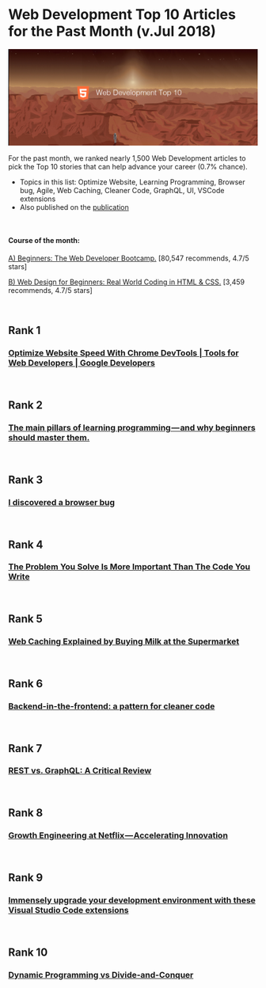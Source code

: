 # Web Development Top 10 Articles for the Past Month (v.Jul 2018)

<img src="july-webdev-top10.jpg" width="800" alt="Mybridge"></a>

For the past month, we ranked nearly 1,500 Web Development articles to pick the Top 10 stories that can help advance your career (0.7% chance).
 
* Topics in this list: Optimize Website, Learning Programming, Browser bug, Agile, Web Caching, Cleaner Code, GraphQL, UI, VSCode extensions
* Also published on the [publication](https://goo.gl/yzo5Ba)

<br>

#### Course of the month:

[A) Beginners: The Web Developer Bootcamp.](http://bit.ly/2EewLTH) [80,547 recommends, 4.7/5 stars]

[B) Web Design for Beginners: Real World Coding in HTML & CSS.](http://bit.ly/2FDTJEl) [3,459 recommends, 4.7/5 stars]

<br>

## Rank 1
### [Optimize Website Speed With Chrome DevTools | Tools for Web Developers | Google Developers](https://developers.google.com/web/tools/chrome-devtools/speed/get-started?utm_source=mybridge&utm_medium=blog&utm_campaign=read_more)


<br>

## Rank 2
### [The main pillars of learning programming — and why beginners should master them.](https://medium.freecodecamp.org/the-main-pillars-of-learning-programming-and-why-beginners-should-master-them-e04245c17c56?utm_source=mybridge&utm_medium=blog&utm_campaign=read_more)


<br>

## Rank 3
### [I discovered a browser bug](https://jakearchibald.com/2018/i-discovered-a-browser-bug?utm_source=mybridge&utm_medium=blog&utm_campaign=read_more)


<br>

## Rank 4
### [The Problem You Solve Is More Important Than The Code You Write ](https://levelup.gitconnected.com/the-problem-you-solve-is-more-important-than-the-code-you-write-d0e5493132c6?utm_source=mybridge&utm_medium=blog&utm_campaign=read_more)


<br>

## Rank 5
### [Web Caching Explained by Buying Milk at the Supermarket](https://dev.to/kbk0125/web-caching-explained-by-buying-milk-at-the-supermarket-9k4?utm_source=mybridge&utm_medium=blog&utm_campaign=read_more)


<br>

## Rank 6
### [Backend-in-the-frontend: a pattern for cleaner code](https://hackernoon.com/frontend-in-the-backend-a-pattern-for-cleaner-code-b497c92d0b49?utm_source=mybridge&utm_medium=blog&utm_campaign=read_more)


<br>

## Rank 7
### [REST vs. GraphQL: A Critical Review](https://blog.goodapi.co/rest-vs-graphql-a-critical-review-5f77392658e7?utm_source=mybridge&utm_medium=blog&utm_campaign=read_more)


<br>

## Rank 8
### [Growth Engineering at Netflix — Accelerating Innovation](https://medium.com/netflix-techblog/growth-engineering-at-netflix-accelerating-innovation-90eb8e70ce59?utm_source=mybridge&utm_medium=blog&utm_campaign=read_more)


<br>

## Rank 9
### [Immensely upgrade your development environment with these Visual Studio Code extensions](https://medium.freecodecamp.org/immensely-upgrade-your-development-environment-with-these-visual-studio-code-extensions-9cd790478530?utm_source=mybridge&utm_medium=blog&utm_campaign=read_more)


<br>

## Rank 10
### [Dynamic Programming vs Divide-and-Conquer](https://dev.to/trekhleb/dynamic-programming-vs-divide-and-conquer-218i?utm_source=mybridge&utm_medium=blog&utm_campaign=read_more)
